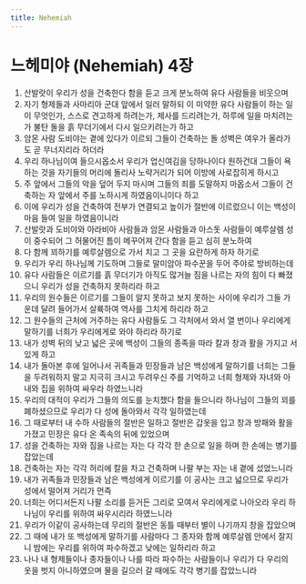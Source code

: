```yaml
---
title: Nehemiah
---
```


# 느헤미야 (Nehemiah) 4장
1. 산발랏이 우리가 성을 건축한다 함을 듣고 크게 분노하여 유다 사람들을 비웃으며
1. 자기 형제들과 사마리아 군대 앞에서 일러 말하되 이 미약한 유다 사람들이 하는 일이 무엇인가, 스스로 견고하게 하려는가, 제사를 드리려는가, 하루에 일을 마치려는가 불탄 돌을 흙 무더기에서 다시 일으키려는가 하고
1. 암몬 사람 도비야는 곁에 있다가 이르되 그들이 건축하는 돌 성벽은 여우가 올라가도 곧 무너지리라 하더라
1. 우리 하나님이여 들으시옵소서 우리가 업신여김을 당하나이다 원하건대 그들이 욕하는 것을 자기들의 머리에 돌리사 노략거리가 되어 이방에 사로잡히게 하시고
1. 주 앞에서 그들의 악을 덮어 두지 마시며 그들의 죄를 도말하지 마옵소서 그들이 건축하는 자 앞에서 주를 노하시게 하였음이니이다 하고
1. 이에 우리가 성을 건축하여 전부가 연결되고 높이가 절반에 이르렀으니 이는 백성이 마음 들여 일을 하였음이니라
1. 산발랏과 도비야와 아라비아 사람들과 암몬 사람들과 아스돗 사람들이 예루살렘 성이 중수되어 그 허물어진 틈이 메꾸어져 간다 함을 듣고 심히 분노하여
1. 다 함께 꾀하기를 예루살렘으로 가서 치고 그 곳을 요란하게 하자 하기로
1. 우리가 우리 하나님께 기도하며 그들로 말미암아 파수꾼을 두어 주야로 방비하는데
1. 유다 사람들은 이르기를 흙 무더기가 아직도 많거늘 짐을 나르는 자의 힘이 다 빠졌으니 우리가 성을 건축하지 못하리라 하고
1. 우리의 원수들은 이르기를 그들이 알지 못하고 보지 못하는 사이에 우리가 그들 가운데 달려 들어가서 살륙하여 역사를 그치게 하리라 하고
1. 그 원수들의 근처에 거주하는 유다 사람들도 그 각처에서 와서 열 번이나 우리에게 말하기를 너희가 우리에게로 와야 하리라 하기로
1. 내가 성벽 뒤의 낮고 넓은 곳에 백성이 그들의 종족을 따라 칼과 창과 활을 가지고 서 있게 하고
1. 내가 돌아본 후에 일어나서 귀족들과 민장들과 남은 백성에게 말하기를 너희는 그들을 두려워하지 말고 지극히 크시고 두려우신 주를 기억하고 너희 형제와 자녀와 아내와 집을 위하여 싸우라 하였느니라
1. 우리의 대적이 우리가 그들의 의도를 눈치챘다 함을 들으니라 하나님이 그들의 꾀를 폐하셨으므로 우리가 다 성에 돌아와서 각각 일하였는데
1. 그 때로부터 내 수하 사람들의 절반은 일하고 절반은 갑옷을 입고 창과 방패와 활을 가졌고 민장은 유다 온 족속의 뒤에 있었으며
1. 성을 건축하는 자와 짐을 나르는 자는 다 각각 한 손으로 일을 하며 한 손에는 병기를 잡았는데
1. 건축하는 자는 각각 허리에 칼을 차고 건축하며 나팔 부는 자는 내 곁에 섰었느니라
1. 내가 귀족들과 민장들과 남은 백성에게 이르기를 이 공사는 크고 넓으므로 우리가 성에서 떨어져 거리가 먼즉
1. 너희는 어디서든지 나팔 소리를 듣거든 그리로 모여서 우리에게로 나아오라 우리 하나님이 우리를 위하여 싸우시리라 하였느니라
1. 우리가 이같이 공사하는데 무리의 절반은 동틀 때부터 별이 나기까지 창을 잡았으며
1. 그 때에 내가 또 백성에게 말하기를 사람마다 그 종자와 함께 예루살렘 안에서 잘지니 밤에는 우리를 위하여 파수하겠고 낮에는 일하리라 하고
1. 나나 내 형제들이나 종자들이나 나를 따라 파수하는 사람들이나 우리가 다 우리의 옷을 벗지 아니하였으며 물을 길으러 갈 때에도 각각 병기를 잡았느니라